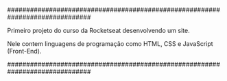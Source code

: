 ##############################################################################

Primeiro projeto do curso da Rocketseat desenvolvendo um site.

Nele contem linguagens de programação como HTML, CSS e JavaScript (Front-End).

##############################################################################

                          
